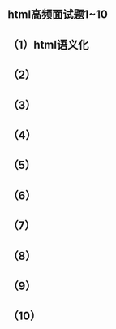 ## html高频面试题1~10

## （1）html语义化

## （2）

## （3）

## （4）

## （5）

## （6）

## （7）

## （8）

## （9）

## （10）